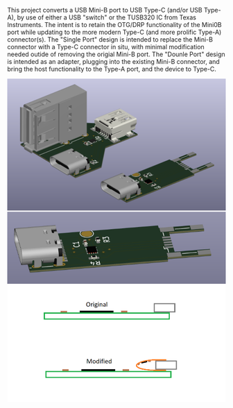 This project converts a USB Mini-B port to USB Type-C (and/or USB Type-A), by use of either a USB "switch" or the TUSB320 IC from Texas Instruments.
The intent is to retain the OTG/DRP functionality of the Mini0B port while updating to the more modern Type-C (and more prolific Type-A) connector(s).
The "Single Port" design is intended to replace the Mini-B connector with a Type-C connector in situ, with minimal modification needed outide of removing the origial Mini-B port.
The "Dounle Port" design is intended as an adapter, plugging into the existing Mini-B connector, and bring the host functionality to the Type-A port, and the device to Type-C.


![PCB Concept 2](PCB_Concept_2.png)
![PCB Concept 1](PCB_Concept_1.png)
![Sketch Concept 1](Sketch_Concept_1.png)
